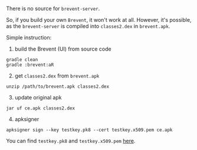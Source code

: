 There is no source for `brevent-server`.

So, if you build your own `Brevent`, it won't work at all.
However, it's possible, as the `brevent-server` is compiled into `classes2.dex` in `brevent.apk`.

Simple instruction:

1. build the Brevent (UI) from source code

```
gradle clean
gradle :brevent:aR
```

2. get `classes2.dex` from `brevent.apk`

```
unzip /path/to/brevent.apk classes2.dex
```

3. update original apk

```
jar uf ce.apk classes2.dex
```

4. apksigner

```
apksigner sign --key testkey.pk8 --cert testkey.x509.pem ce.apk
```

You can find `testkey.pk8` and `testkey.x509.pem` [here](https://github.com/android/platform_build/blob/master/target/product/security/).
